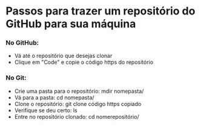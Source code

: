 # Passos para trazer um repositório do GitHub para sua máquina

### No GitHub:
- Vá até o repositório que desejas clonar
- Clique em "Code" e copie o código https do repositório

### No Git:
- Crie uma pasta para o repositório: mdir nomepasta/
- Vá para a pasta: cd nomepasta/
- Clone o repositório: git clone código https copiado
- Verifique se deu certo: ls
- Entre no repositório clonado: cd nomerepositório/
